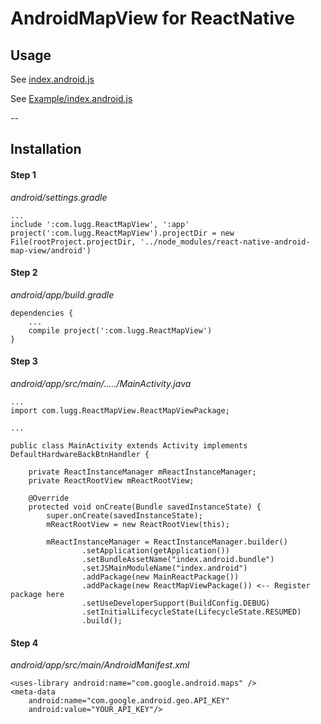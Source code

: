 # AndroidMapView for ReactNative

## Usage


See [index.android.js](https://github.com/luggg/react-native-android-map-view/blob/master/index.android.js)

See [Example/index.android.js](https://github.com/luggg/react-native-android-map-view/blob/master/Example/index.android.js)

--

## Installation

#### Step 1

*android/settings.gradle*

```
...
include ':com.lugg.ReactMapView', ':app'
project(':com.lugg.ReactMapView').projectDir = new File(rootProject.projectDir, '../node_modules/react-native-android-map-view/android')
```

#### Step 2
*android/app/build.gradle*

```
dependencies {
    ...
    compile project(':com.lugg.ReactMapView')
}
```

#### Step 3

*android/app/src/main/...../MainActivity.java*

```
...
import com.lugg.ReactMapView.ReactMapViewPackage;

...

public class MainActivity extends Activity implements DefaultHardwareBackBtnHandler {

    private ReactInstanceManager mReactInstanceManager;
    private ReactRootView mReactRootView;

    @Override
    protected void onCreate(Bundle savedInstanceState) {
        super.onCreate(savedInstanceState);
        mReactRootView = new ReactRootView(this);

        mReactInstanceManager = ReactInstanceManager.builder()
                .setApplication(getApplication())
                .setBundleAssetName("index.android.bundle")
                .setJSMainModuleName("index.android")
                .addPackage(new MainReactPackage())
                .addPackage(new ReactMapViewPackage()) <-- Register package here
                .setUseDeveloperSupport(BuildConfig.DEBUG)
                .setInitialLifecycleState(LifecycleState.RESUMED)
                .build();

```

#### Step 4

*android/app/src/main/AndroidManifest.xml*

```
<uses-library android:name="com.google.android.maps" />
<meta-data
    android:name="com.google.android.geo.API_KEY"
    android:value="YOUR_API_KEY"/>
```
